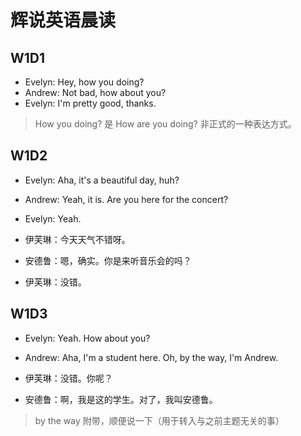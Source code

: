 # 辉说英语晨读

## W1D1

- Evelyn: Hey, how you doing?
- Andrew: Not bad, how about you?
- Evelyn: I'm pretty good, thanks.

> How you doing? 是 How are you doing? 非正式的一种表达方式。

## W1D2

- Evelyn: Aha, it's a beautiful day, huh?
- Andrew: Yeah, it is. Are you here for the concert?
- Evelyn: Yeah.

- 伊芙琳：今天天气不错呀。
- 安德鲁：嗯，确实。你是来听音乐会的吗？
- 伊芙琳：没错。

## W1D3

- Evelyn: Yeah. How about you?
- Andrew: Aha, I'm a student here. Oh, by the way, I'm Andrew.

- 伊芙琳：没错。你呢？
- 安德鲁：啊，我是这的学生。对了，我叫安德鲁。

> by the way 附带，顺便说一下（用于转入与之前主题无关的事）

